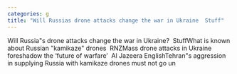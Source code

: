 ```yaml
---
categories: g
title: "Will Russias drone attacks change the war in Ukraine  Stuff"
---
```

Will Russia"s drone attacks change the war in Ukraine?&nbsp;&nbsp;StuffWhat is known about Russian "kamikaze" drones&nbsp;&nbsp;RNZMass drone attacks in Ukraine foreshadow the ‘future of warfare’&nbsp;&nbsp;Al Jazeera EnglishTehran"s aggression in supplying Russia with kamikaze drones must not go un